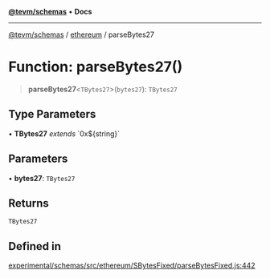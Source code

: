[**@tevm/schemas**](../../README.md) • **Docs**

***

[@tevm/schemas](../../modules.md) / [ethereum](../README.md) / parseBytes27

# Function: parseBytes27()

> **parseBytes27**\<`TBytes27`\>(`bytes27`): `TBytes27`

## Type Parameters

• **TBytes27** *extends* \`0x$\{string\}\`

## Parameters

• **bytes27**: `TBytes27`

## Returns

`TBytes27`

## Defined in

[experimental/schemas/src/ethereum/SBytesFixed/parseBytesFixed.js:442](https://github.com/qbzzt/tevm-monorepo/blob/main/experimental/schemas/src/ethereum/SBytesFixed/parseBytesFixed.js#L442)
